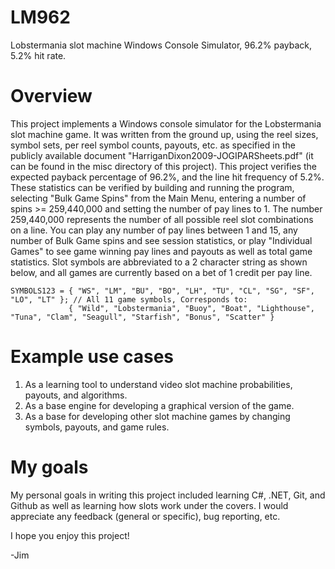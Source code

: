 # LM962
Lobstermania slot machine Windows Console Simulator, 96.2% payback, 5.2% hit rate.

# Overview 
This project implements a Windows console simulator for the Lobstermania slot machine game. It was written from the ground up, using the reel sizes, symbol sets, per reel symbol counts, payouts, etc. as specified in the publicly available document "HarriganDixon2009-JOGIPARSheets.pdf" (it can be found in the misc directory of this project). This project verifies the expected payback percentage of 96.2%, and the line hit frequency of 5.2%. These statistics can be verified by building and running the program, selecting "Bulk Game Spins" from the Main Menu, entering a number of spins >= 259,440,000 and setting the number of pay lines to 1. The number 259,440,000 represents the number of all possible reel slot combinations on a line. You can play any number of pay lines between 1 and 15, any number of Bulk Game spins and see session statistics, or play "Individual Games" to see game winning pay lines and payouts as well as total game statistics. Slot symbols are abbreviated to a 2 character string as shown below, and all games are currently based on a bet of 1 credit per pay line.
    
    SYMBOLS123 = { "WS", "LM", "BU", "BO", "LH", "TU", "CL", "SG", "SF", "LO", "LT" }; // All 11 game symbols, Corresponds to: 
                 { "Wild", "Lobstermania", "Buoy", "Boat", "Lighthouse", "Tuna", "Clam", "Seagull", "Starfish", "Bonus", "Scatter" }
              
# Example use cases
1. As a learning tool to understand video slot machine probabilities, payouts, and algorithms.
2. As a base engine for developing a graphical version of the game.
3. As a base for developing other slot machine games by changing symbols, payouts, and game rules.

# My goals

My personal goals in writing this project included learning C#, .NET, Git, and Github as well as learning how slots work under the covers. I would appreciate any feedback (general or specific), bug reporting, etc.

I hope you enjoy this project!

-Jim
                 
                 
